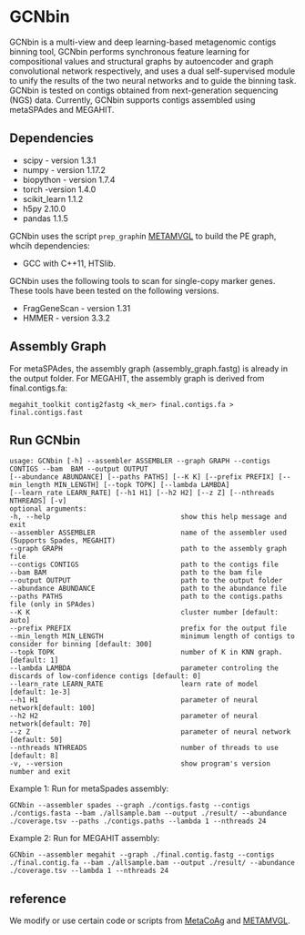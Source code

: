 # GCNbin

GCNbin is a multi-view and deep learning-based metagenomic contigs binning tool, GCNbin performs synchronous feature learning for compositional values and structural graphs by autoencoder and graph convolutional network respectively, and uses a dual self-supervised module to unify the results of the two neural networks and to guide the binning task. GCNbin is tested on contigs obtained from next-generation sequencing (NGS) data. Currently, GCNbin supports contigs assembled using metaSPAdes and MEGAHIT.

## Dependencies
- scipy - version 1.3.1
- numpy - version 1.17.2
- biopython - version 1.7.4
- torch -version 1.4.0
- scikit_learn 1.1.2
- h5py 2.10.0
- pandas 1.1.5

GCNbin uses the script ``prep_graph``in [METAMVGL](https://github.com/ZhangZhenmiao/METAMVGL) to build the PE graph, whcih dependencies:
- GCC with C++11, HTSlib.

GCNbin uses the following tools to scan for single-copy marker genes. These tools have been tested on the following versions.
- FragGeneScan - version 1.31
- HMMER - version 3.3.2

## Assembly Graph

For metaSPAdes, the assembly graph (assembly_graph.fastg) is already in the output folder.
For MEGAHIT, the assembly graph is derived from final.contigs.fa:
```
megahit_toolkit contig2fastg <k_mer> final.contigs.fa > final.contigs.fast
```

## Run GCNbin


```
usage: GCNbin [-h] --assembler ASSEMBLER --graph GRAPH --contigs CONTIGS --bam  BAM --output OUTPUT
[--abundance ABUNDANCE] [--paths PATHS] [--K K] [--prefix PREFIX] [--min_length MIN_LENGTH] [--topk TOPK] [--lambda LAMBDA] 
[--learn_rate LEARN_RATE] [--h1 H1] [--h2 H2] [--z Z] [--nthreads NTHREADS] [-v] 
optional arguments:  
-h, --help                                show this help message and exit   
--assembler ASSEMBLER                     name of the assembler used (Supports Spades, MEGAHIT)  
--graph GRAPH                             path to the assembly graph file   
--contigs CONTIGS                         path to the contigs file   
--bam BAM                                 path to the bam file   
--output OUTPUT                           path to the output folder   
--abundance ABUNDANCE                     path to the abundance file   
--paths PATHS                             path to the contigs.paths file (only in SPAdes)   
--K K                                     cluster number [default: auto]   
--prefix PREFIX                           prefix for the output file   
--min_length MIN_LENGTH                   minimum length of contigs to consider for binning [default: 300]   
--topk TOPK                               number of K in KNN graph. [default: 1]   
--lambda LAMBDA                           parameter controling the discards of low-confidence contigs [default: 0]   
--learn_rate LEARN_RATE                   learn rate of model [default: 1e-3]   
--h1 H1                                   parameter of neural network[default: 100]  
--h2 H2                                   parameter of neural network[default: 70]   
--z Z                                     parameter of neural network [default: 50]   
--nthreads NTHREADS                       number of threads to use [default: 8]   
-v, --version                             show program's version number and exit
```
Example 1: Run for metaSpades assembly:
```
GCNbin --assembler spades --graph ./contigs.fastg --contigs ./contigs.fasta --bam ./allsample.bam --output ./result/ --abundance ./coverage.tsv --paths ./contigs.paths --lambda 1 --nthreads 24
```
Example 2: Run for MEGAHIT assembly:
```
GCNbin --assembler megahit --graph ./final.contig.fastg --contigs ./final.contig.fa --bam ./allsample.bam --output ./result/ --abundance ./coverage.tsv --lambda 1 --nthreads 24
```

## reference
We modify or use certain code or scripts from [MetaCoAg](https://github.com/metagentools/MetaCoAG) and [METAMVGL](https://github.com/ZhangZhenmiao/METAMVGL).
